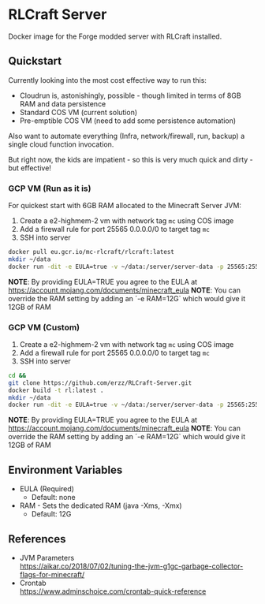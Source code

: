 # RLCraft Server

Docker image for the Forge modded server with RLCraft installed.

## Quickstart

Currently looking into the most cost effective way to run this:

* Cloudrun is, astonishingly, possible - though limited in terms of 8GB RAM and data persistence
* Standard COS VM (current solution)
* Pre-emptible COS VM (need to add some persistence automation)

Also want to automate everything (Infra, network/firewall, run, backup) a single cloud function invocation. 

But right now, the kids are impatient - so this is very much quick and dirty - but effective!

### GCP VM (Run as it is)

For quickest start with 6GB RAM allocated to the Minecraft Server JVM:

1. Create a e2-highmem-2 vm with network tag `mc` using COS image
1. Add a firewall rule for port 25565 0.0.0.0/0 to target tag `mc`
1. SSH into server
```bash
docker pull eu.gcr.io/mc-rlcraft/rlcraft:latest
mkdir ~/data
docker run -dit -e EULA=true -v ~/data:/server/server-data -p 25565:25565 eu.gcr.io/mc-rlcraft/rlcraft:latest
```
**NOTE**: By providing EULA=TRUE you agree to the EULA at https://account.mojang.com/documents/minecraft_eula
**NOTE**: You can override the RAM setting by adding an ´-e RAM=12G` which would give it 12GB of RAM
### GCP VM (Custom)

1. Create a e2-highmem-2 vm with network tag `mc` using COS image
1. Add a firewall rule for port 25565 0.0.0.0/0 to target tag `mc`
1. SSH into server
```bash
cd &&
git clone https://github.com/erzz/RLCraft-Server.git
docker build -t rl:latest .
mkdir ~/data
docker run -dit -e EULA=true -v ~/data:/server/server-data -p 25565:25565 rl:latest
```
**NOTE**: By providing EULA=TRUE you agree to the EULA at https://account.mojang.com/documents/minecraft_eula
**NOTE**: You can override the RAM setting by adding an ´-e RAM=12G` which would give it 12GB of RAM

## Environment Variables
- EULA (Required)
  - Default: none
- RAM - Sets the dedicated RAM (java -Xms, -Xmx)
  - Default: 12G

## References
- JVM Parameters<br>
  https://aikar.co/2018/07/02/tuning-the-jvm-g1gc-garbage-collector-flags-for-minecraft/
- Crontab<br>
  https://www.adminschoice.com/crontab-quick-reference
